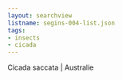 ```yaml
---
layout: searchview
listname: segins-004-list.json
tags:
- insects
- cicada
---
```

Cicada saccata | Australie